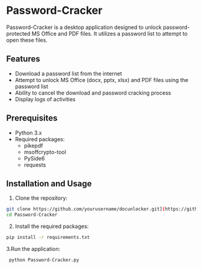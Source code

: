 # Password-Cracker

Password-Cracker is a desktop application designed to unlock password-protected MS Office and PDF files. It utilizes a password list to attempt to open these files.

## Features

- Download a password list from the internet
- Attempt to unlock MS Office (docx, pptx, xlsx) and PDF files using the password list
- Ability to cancel the download and password cracking process
- Display logs of activities

## Prerequisites

- Python 3.x
- Required packages:
  - pikepdf
  - msoffcrypto-tool
  - PySide6
  - requests

## Installation and Usage

  1. Clone the repository:
   ```bash
   git clone https://github.com/yourusername/docunlocker.git](https://github.com/090ebier/Password-Cracker.git
   cd Password-Cracker
   ```
  2. Install the required packages:
  ```bash
  pip install -r requirements.txt
```
  3.Run the application:

 ```bash
  python Password-Cracker.py
